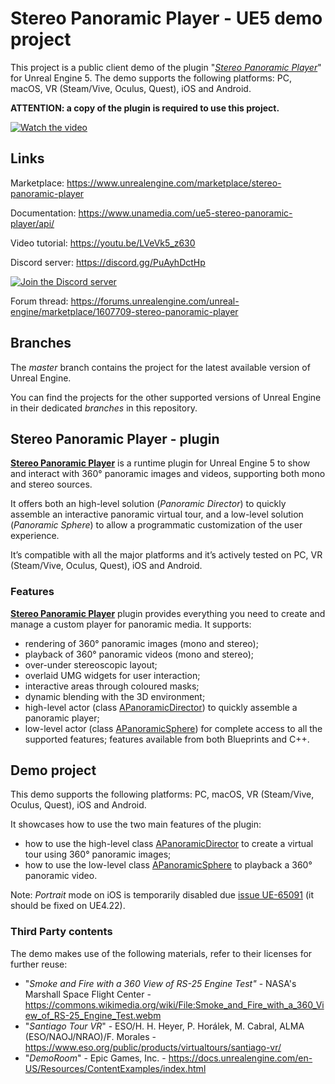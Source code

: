 # Stereo Panoramic Player - UE5 demo project

This project is a public client demo of the plugin "*[Stereo Panoramic Player](https://www.unrealengine.com/marketplace/stereo-panoramic-player)*" for Unreal Engine 5. The demo supports the following platforms: PC, macOS, VR (Steam/Vive, Oculus, Quest), iOS and Android.

**ATTENTION: a copy of the plugin is required to use this project.**

[![Watch the video](https://img.youtube.com/vi/LVeVk5_z630/hqdefault.jpg)](https://youtu.be/LVeVk5_z630)

## Links

Marketplace: <https://www.unrealengine.com/marketplace/stereo-panoramic-player>

Documentation: <https://www.unamedia.com/ue5-stereo-panoramic-player/api/>

Video tutorial: <https://youtu.be/LVeVk5_z630>

Discord server: <https://discord.gg/PuAyhDctHp>

[![Join the Discord server](https://invidget.switchblade.xyz/PuAyhDctHp)](https://discord.gg/PuAyhDctHp)

Forum thread: <https://forums.unrealengine.com/unreal-engine/marketplace/1607709-stereo-panoramic-player>

## Branches

The *master* branch contains the project for the latest available version of Unreal Engine.

You can find the projects for the other supported versions of Unreal Engine in their dedicated *branches* in this repository.

## Stereo Panoramic Player - plugin

**[Stereo Panoramic Player](https://www.unrealengine.com/marketplace/stereo-panoramic-player)** is a runtime plugin for Unreal Engine 5 to show and interact with 360° panoramic images and videos, supporting both mono and stereo sources.

It offers both an high-level solution (_Panoramic Director_) to quickly assemble an interactive panoramic virtual tour, and a low-level solution (_Panoramic Sphere_) to allow a programmatic customization of the user experience.

It’s compatible with all the major platforms and it’s actively tested on PC, VR (Steam/Vive, Oculus, Quest), iOS and Android.

### Features

**[Stereo Panoramic Player](https://www.unrealengine.com/marketplace/stereo-panoramic-player)** plugin provides everything you need to create and manage a custom player for panoramic media. It supports:

- rendering of 360° panoramic images (mono and stereo);
- playback of 360° panoramic videos (mono and stereo);
- over-under stereoscopic layout;
- overlaid UMG widgets for user interaction;
- interactive areas through coloured masks;
- dynamic blending with the 3D environment;
- high-level actor (class [APanoramicDirector](https://www.unamedia.com/ue5-stereo-panoramic-player/api/panoramic_director.html)) to quickly assemble a panoramic player;
- low-level actor (class [APanoramicSphere](https://www.unamedia.com/ue5-stereo-panoramic-player/api/panoramic_sphere.html)) for complete access to all the supported features;
features available from both Blueprints and C++.

## Demo project

This demo supports the following platforms: PC, macOS, VR (Steam/Vive, Oculus, Quest), iOS and Android.

It showcases how to use the two main features of the plugin:

- how to use the high-level class [APanoramicDirector](https://www.unamedia.com/ue5-stereo-panoramic-player/api/panoramic_director.html) to create a virtual tour using 360° panoramic images;
- how to use the low-level class [APanoramicSphere](https://www.unamedia.com/ue5-stereo-panoramic-player/api/panoramic_sphere.html) to playback a 360° panoramic video.

Note: _Portrait_ mode on iOS is temporarily disabled due [issue UE-65091](https://issues.unrealengine.com/issue/UE-65091) (it should be fixed on UE4.22).

### Third Party contents

The demo makes use of the following materials, refer to their licenses for further reuse:

- "_Smoke and Fire with a 360 View of RS-25 Engine Test"_ - NASA's Marshall Space Flight Center - <https://commons.wikimedia.org/wiki/File:Smoke_and_Fire_with_a_360_View_of_RS-25_Engine_Test.webm>
- "_Santiago Tour VR_" - ESO/H. H. Heyer, P. Horálek, M. Cabral, ALMA (ESO/NAOJ/NRAO)/F. Morales - <https://www.eso.org/public/products/virtualtours/santiago-vr/>
- "_DemoRoom_" - Epic Games, Inc. - <https://docs.unrealengine.com/en-US/Resources/ContentExamples/index.html>
